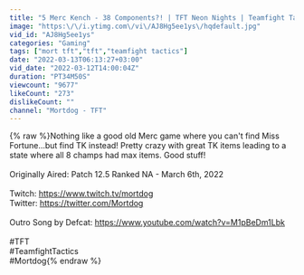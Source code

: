 ```yaml
---
title: "5 Merc Kench - 38 Components?! | TFT Neon Nights | Teamfight Tactics"
image: "https:\/\/i.ytimg.com\/vi\/AJ8Hg5ee1ys\/hqdefault.jpg"
vid_id: "AJ8Hg5ee1ys"
categories: "Gaming"
tags: ["mort tft","tft","teamfight tactics"]
date: "2022-03-13T06:13:27+03:00"
vid_date: "2022-03-12T14:00:04Z"
duration: "PT34M50S"
viewcount: "9677"
likeCount: "273"
dislikeCount: ""
channel: "Mortdog - TFT"
---
```

{% raw %}Nothing like a good old Merc game where you can't find Miss Fortune...but find TK instead! Pretty crazy with great TK items leading to a state where all 8 champs had max items. Good stuff!<br /><br />Originally Aired: Patch 12.5 Ranked NA - March 6th, 2022<br /><br />Twitch: <a rel="nofollow" target="blank" href="https://www.twitch.tv/mortdog">https://www.twitch.tv/mortdog</a><br />Twitter: <a rel="nofollow" target="blank" href="https://twitter.com/Mortdog">https://twitter.com/Mortdog</a><br /><br />Outro Song by Defcat: <a rel="nofollow" target="blank" href="https://www.youtube.com/watch?v=M1pBeDm1Lbk">https://www.youtube.com/watch?v=M1pBeDm1Lbk</a><br /><br />#TFT<br />#TeamfightTactics<br />#Mortdog{% endraw %}
